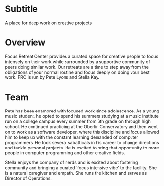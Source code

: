# Subtitle

A place for deep work on creative projects

# Overview

Focus Retreat Center provides a curated space for creative people to focus intensely on their work while surrounded by a supportive community of peers doing similar work. Our retreats are a time to step away from the obligations of your normal routine and focus deeply on doing your best work.
FRC is run by Pete Lyons and Stella Kay.

# Team

Pete has been enamored with focused work since adolescence. As a young music student, he opted to spend his summers studying at a music institute run on a college campus every summer from 6th grade on through high school. He continued practicing at the Oberlin Conservatory and then went on to work as a software developer, where this discipline and focus allowed him to keep up with the constant learning demanded of computer programmers. He took several sabatticals in his career to change directions and tackle personal projects. He is excited to bring that opportunity to more people in computer programming and other creative fields.

Stella enjoys the company of nerds and is excited about fostering community and bringing a curated ‘focus intensive vibe’ to the facility. She is a natural caregiver and empath. She runs the kitchen and serves as Director of Operations.

